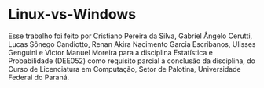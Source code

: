 # Linux-vs-Windows

Esse trabalho foi feito por Cristiano Pereira da Silva, Gabriel Ângelo Cerutti, Lucas Sônego Candiotto, Renan Akira Nacimento Garcia Escribanos, Ulisses Genguini e Victor Manuel Moreira para a disciplina Estatística e Probabilidade (DEE052) como requisito parcial à conclusão da disciplina, do Curso de Licenciatura em Computação, Setor de Palotina, Universidade Federal do Paraná.